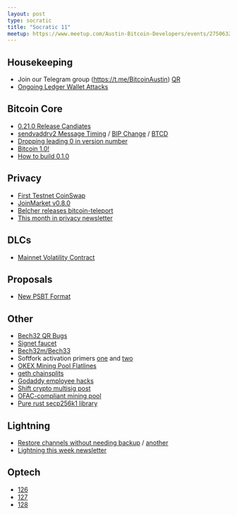 ```yaml
---
layout: post
type: socratic
title: "Socratic 11"
meetup: https://www.meetup.com/Austin-Bitcoin-Developers/events/275063207/
---
```


## Housekeeping

- Join our Telegram group (https://t.me/BitcoinAustin) [QR](../assets/imgs/telegram-group.svg)
- [Ongoing Ledger Wallet Attacks](https://twitter.com/TheCraael/status/1336632273962196992)

## Bitcoin Core

- [0.21.0 Release Candiates](https://github.com/bitcoin/bitcoin/issues/20555)
- [sendvaddrv2 Message Timing](https://github.com/bitcoin/bitcoin/pull/20564) / [BIP Change]((https://github.com/bitcoin/bips/pull/1043)) / [BTCD](https://github.com/btcsuite/btcd/issues/1661)
- [Dropping leading 0 in version number](https://github.com/bitcoin/bitcoin/pull/20223)
- [Bitcoin 1.0!](https://github.com/bitcoin/bitcoin/pull/20223)
- [How to build 0.1.0](https://lists.linuxfoundation.org/pipermail/bitcoin-dev/2020-November/018269.html)

## Privacy

- [First Testnet CoinSwap](https://twitter.com/chris_belcher_/status/1336322923800322049)
- [JoinMarket v0.8.0](https://github.com/JoinMarket-Org/joinmarket-clientserver/releases/tag/v0.8.0)
- [Belcher releases bitcoin-teleport](https://github.com/bitcoin-teleport/teleport-transactions)
- [This month in privacy newsletter](https://enegnei.github.io/This-Month-In-Bitcoin-Privacy/November_2020/)

## DLCs

- [Mainnet Volatility Contract](https://suredbits.com/settlement-of-volatility-dlc/)

## Proposals

- [New PSBT Format](https://lists.linuxfoundation.org/pipermail/bitcoin-dev/2020-December/018300.html)

## Other

- [Bech32 QR Bugs](https://bitcoinops.org/en/newsletters/2020/12/09/#thwarted-upgrade-to-uppercase-bech32-qr-codes)
- [Signet faucet](https://signetfaucet.com/)
- [Bech32m/Bech33](https://bitcoinops.org/en/newsletters/2020/12/09/#bech32-addresses-for-taproot-and-beyond)
- Softfork activation primers [one](https://bitcoin.stackexchange.com/questions/97041/how-does-a-miner-put-his-vote-for-certain-bip/97047#97047) and [two](https://bitcoin.stackexchange.com/questions/100490/how-do-bip8-and-bip9-differ-how-are-they-alike)
- [OKEX Mining Pool Flatlines](https://www.coindesk.com/okex-mining-pool-collapse-hash-power-withdrawal-suspension)
- [geth chainsplits](https://gist.github.com/karalabe/e1891c8a99fdc16c4e60d9713c35401f)
- [Godaddy employee hacks](https://krebsonsecurity.com/2020/11/godaddy-employees-used-in-attacks-on-multiple-cryptocurrency-services/)
- [Shift crypto multisig post](https://shiftcrypto.ch/blog/how-nearly-all-personal-hardware-wallet-multisig-setups-are-insecure/)
- [OFAC-compliant mining pool](https://stockhouse.com/news/press-releases/2020/10/29/dmg-s-subsidiary-blockseer-launches-bitcoin-mining-pool-focused-on-goo)
- [Pure rust secp256k1 library](https://iqlusion.blog/k256-crate-pure-rust-projective-secp256k1-library)

## Lightning
- [Restore channels without needing backup](https://lists.linuxfoundation.org/pipermail/lightning-dev/2020-December/002907.html) / [another](https://lists.linuxfoundation.org/pipermail/lightning-dev/2020-December/002912.html)
- [Lightning this week newsletter](https://andreneves.substack.com/p/lightning-this-week-657227)

## Optech

- [126](https://bitcoinops.org/en/newsletters/2020/12/02/)
- [127](https://bitcoinops.org/en/newsletters/2020/12/09/)
- [128](https://bitcoinops.org/en/newsletters/2020/12/16/)